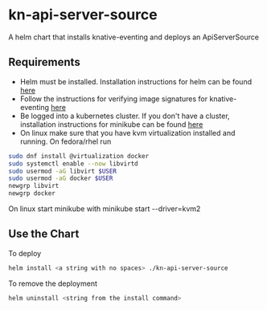 # kn-api-server-source

A helm chart that installs knative-eventing and deploys an ApiServerSource

## Requirements

* Helm must be installed. Installation instructions for helm can be found [here](https://helm.sh/docs/intro/install/)
* Follow the instructions for verifying image signatures for knative-eventing [here](https://knative.dev/docs/install/yaml-install/eventing/install-eventing-with-yaml/#verifying-image-signatures)
* Be logged into a kubernetes cluster. If you don't have a cluster, installation instructions for minikube can be found [here](https://minikube.sigs.k8s.io/docs/start/)
* On linux make sure that you have kvm virtualization installed and running. On fedora/rhel run
```bash
sudo dnf install @virtualization docker
sudo systemctl enable --now libvirtd
sudo usermod -aG libvirt $USER
sudo usermod -aG docker $USER
newgrp libvirt
newgrp docker
```

On linux start minikube with minikube start --driver=kvm2

## Use the Chart

To deploy
```bash
helm install <a string with no spaces> ./kn-api-server-source
```

To remove the deployment
```bash
helm uninstall <string from the install command>
```
